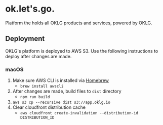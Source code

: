 # ok.let's.go.

Platform the holds all OKLG products and services, powered by OKLG.

## Deployment

OKLG's platform is deployed to AWS S3. Use the
following instructions to deploy after changes are made.

### macOS

1. Make sure AWS CLI is installed via [Homebrew](https://brew.sh/)
   - `brew install awscli`
2. After changes are made, build files to `dist` directory
   - `npm run build`
3. `aws s3 cp --recursive dist s3://app.oklg.io`
4. Clear cloudfront distribution cache
   - `aws cloudfront create-invalidation --distribution-id DISTRIBUTION_ID`
